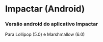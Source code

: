 # Impactar (Android)

### Versão android do aplicativo Impactar
Para Lollipop 	(5.0)	e Marshmallow (6.0)
